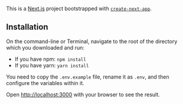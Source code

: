 This is a [Next.js](https://nextjs.org/) project bootstrapped with [`create-next-app`](https://github.com/vercel/next.js/tree/canary/packages/create-next-app).

## Installation

On the command-line or Terminal, navigate to the root of the directory which you downloaded and run:

- If you have npm: `npm install`
- If you have yarn: `yarn install`

You need to copy the `.env.example` file, rename it as `.env`, and then configure the variables within it.

Open [http://localhost:3000](http://localhost:3000) with your browser to see the result.
